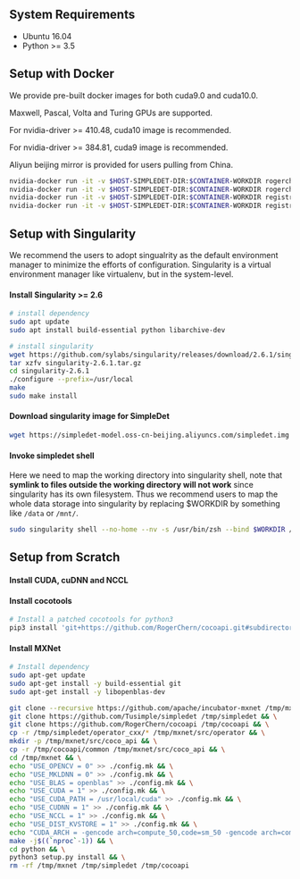 ## System Requirements
- Ubuntu 16.04
- Python >= 3.5

## Setup with Docker
We provide pre-built docker images for both cuda9.0 and cuda10.0.

Maxwell, Pascal, Volta and Turing GPUs are supported.

For nvidia-driver >= 410.48, cuda10 image is recommended.

For nvidia-driver >= 384.81, cuda9 image is recommended.

Aliyun beijing mirror is provided for users pulling from China.

```bash
nvidia-docker run -it -v $HOST-SIMPLEDET-DIR:$CONTAINER-WORKDIR rogerchen/simpledet:cuda9 zsh
nvidia-docker run -it -v $HOST-SIMPLEDET-DIR:$CONTAINER-WORKDIR rogerchen/simpledet:cuda10 zsh
nvidia-docker run -it -v $HOST-SIMPLEDET-DIR:$CONTAINER-WORKDIR registry.cn-beijing.aliyuncs.com/rogerchen/simpledet:cuda9 zsh
nvidia-docker run -it -v $HOST-SIMPLEDET-DIR:$CONTAINER-WORKDIR registry.cn-beijing.aliyuncs.com/rogerchen/simpledet:cuda10 zsh
```

## Setup with Singularity
We recommend the users to adopt singualrity as the default environment manager to minimize the efforts of configuration.
Singularity is a virtual environment manager like virtualenv, but in the system-level.

#### Install Singularity >= 2.6
```bash
# install dependency
sudo apt update
sudo apt install build-essential python libarchive-dev

# install singularity
wget https://github.com/sylabs/singularity/releases/download/2.6.1/singularity-2.6.1.tar.gz
tar xzfv singularity-2.6.1.tar.gz
cd singularity-2.6.1
./configure --prefix=/usr/local
make
sudo make install
```

#### Download singularity image for SimpleDet
```bash
wget https://simpledet-model.oss-cn-beijing.aliyuncs.com/simpledet.img
```

#### Invoke simpledet shell
Here we need to map the working directory into singularity shell, note that **symlink to files outside the working directory will not work** since singularity has its own filesystem. Thus we recommend users to map the whole data storage into singularity by replacing $WORKDIR by something like `/data` or `/mnt/`.

```bash
sudo singularity shell --no-home --nv -s /usr/bin/zsh --bind $WORKDIR /path/to/simpledet.img
```

## Setup from Scratch
#### Install CUDA, cuDNN and NCCL

#### Install cocotools
```bash
# Install a patched cocotools for python3
pip3 install 'git+https://github.com/RogerChern/cocoapi.git#subdirectory=PythonAPI'
```

#### Install MXNet
```bash
# Install dependency
sudo apt-get update
sudo apt-get install -y build-essential git
sudo apt-get install -y libopenblas-dev
```

```bash
git clone --recursive https://github.com/apache/incubator-mxnet /tmp/mxnet && \
git clone https://github.com/Tusimple/simpledet /tmp/simpledet && \
git clone https://github.com/RogerChern/cocoapi /tmp/cocoapi && \
cp -r /tmp/simpledet/operator_cxx/* /tmp/mxnet/src/operator && \
mkdir -p /tmp/mxnet/src/coco_api && \
cp -r /tmp/cocoapi/common /tmp/mxnet/src/coco_api && \
cd /tmp/mxnet && \
echo "USE_OPENCV = 0" >> ./config.mk && \
echo "USE_MKLDNN = 0" >> ./config.mk && \
echo "USE_BLAS = openblas" >> ./config.mk && \
echo "USE_CUDA = 1" >> ./config.mk && \
echo "USE_CUDA_PATH = /usr/local/cuda" >> ./config.mk && \
echo "USE_CUDNN = 1" >> ./config.mk && \
echo "USE_NCCL = 1" >> ./config.mk && \
echo "USE_DIST_KVSTORE = 1" >> ./config.mk && \
echo "CUDA_ARCH = -gencode arch=compute_50,code=sm_50 -gencode arch=compute_60,code=sm_60 -gencode arch=compute_70,code=sm_70" >> ./config.mk && \
make -j$((`nproc`-1)) && \
cd python && \
python3 setup.py install && \
rm -rf /tmp/mxnet /tmp/simpledet /tmp/cocoapi
```
